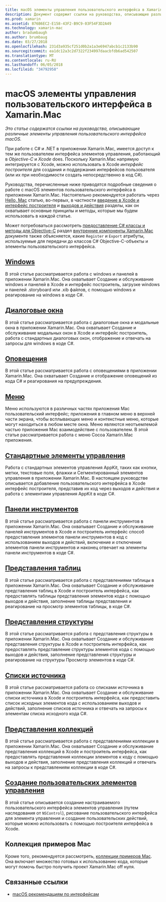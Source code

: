 ```yaml
---
title: macOS элементы управления пользовательского интерфейса в Xamarin.Mac
description: Документ содержит ссылки на руководства, описывающие различные элементы управления пользовательского интерфейса доступны разработчикам Xamarin.Mac. Связанное содержимое смотрит на windows, диалоговые окна, предупреждений, меню, панели инструментов, представления таблицы, представления структуры и др.
ms.prod: xamarin
ms.assetid: 876B6EC2-E158-43F2-B9C9-03F54F3D2A49
ms.technology: xamarin-mac
author: bradumbaugh
ms.author: brumbaug
ms.date: 03/27/2018
ms.openlocfilehash: 231d3a935cf251d0b2a1a3e6947abcb1c2133b90
ms.sourcegitcommit: ea1dc12a3c2d7322f234997daacbfdb6ad542507
ms.translationtype: MT
ms.contentlocale: ru-RU
ms.lasthandoff: 06/05/2018
ms.locfileid: "34792958"
---
```

# <a name="macos-user-interface-controls-in-xamarinmac"></a>macOS элементы управления пользовательского интерфейса в Xamarin.Mac

_Это статье содержатся ссылки на руководства, описывающие различные элементы управления пользовательского интерфейса macOS._

При работе с C# и .NET в приложении Xamarin.Mac, имеется доступ к тем же пользователем интерфейса элементов управления, работающий в *Objective-C* и *Xcode* does. Поскольку Xamarin.Mac напрямую интегрируется с Xcode, можно использовать в Xcode _интерфейс построителя_ для создания и поддержания интерфейсов пользователя (или их при необходимости создать непосредственно в код C#).

Руководства, перечисленные ниже приводятся подробные сведения о работе с macOS элементов пользовательского интерфейса в приложении Xamarin.Mac. Настоятельно рекомендуется работать через [Hello, Mac](~/mac/get-started/hello-mac.md) статью, во-первых, в частности [введение в Xcode и интерфейс построителя](~/mac/get-started/hello-mac.md#Introduction_to_Xcode_and_Interface_Builder) и [выходов и действия](~/mac/get-started/hello-mac.md#Outlets_and_Actions) разделы, как он охватывает основные принципы и методы, которые мы будем использовать в каждой статье.

Может потребоваться рассмотреть [предоставление C# классы и методы для Objective-C](~/mac/internals/how-it-works.md#exposing-c-classes--methods-to-objective-c) раздел [внутренние компоненты Xamarin.Mac](~/mac/internals/how-it-works.md) документе также объясняется, какие `Register` и `Export` атрибуты, используемые для передачи до классов C# Objective-C-объекты и элементы пользовательского интерфейса.

## <a name="windowsmacuser-interfacewindowmd"></a>[Windows](~/mac/user-interface/window.md)

В этой статье рассматривается работа с windows и панелей в приложении Xamarin.Mac. Она охватывает Создание и обслуживание windows и панелей в Xcode и интерфейс построитель, загрузке windows и панелей .storyboard или .xib файлов, с помощью windows и реагирование на windows в коде C#.

## <a name="dialogsmacuser-interfacedialogmd"></a>[Диалоговые окна](~/mac/user-interface/dialog.md)

В этой статье рассматривается работа с диалоговые окна и модальные окна в приложении Xamarin.Mac. Она охватывает Создание и обслуживание модальных окон в Xcode и интерфейс построитель, работа с стандартных диалоговых окон, отображение и отвечать на запросы для windows в коде C#.

## <a name="alertsmacuser-interfacealertmd"></a>[Оповещения](~/mac/user-interface/alert.md)

В этой статье рассматривается работа с оповещениями в приложении Xamarin.Mac. Она охватывает Создание и отображение оповещений из кода C# и реагирования на предупреждения.

## <a name="menusmacuser-interfacemenumd"></a>[Меню](~/mac/user-interface/menu.md)

Меню используются в различных частях приложения Mac пользовательский интерфейс; приложения в главном меню в верхней части экрана, чтобы всплывающих меню и контекстные меню, которые могут находиться в любом месте окна. Меню являются неотъемлемой частью приложения Mac взаимодействие с пользователем. В этой статье рассматривается работа с меню Cocoa Xamarin.Mac приложения.

## <a name="standard-controlsmacuser-interfacestandard-controlsmd"></a>[Стандартные элементы управления](~/mac/user-interface/standard-controls.md)

Работа с стандартных элементов управления AppKit, таких как кнопки, метки, текстовые поля, флажки и Сегментированный элементов управления в приложении Xamarin.Mac. В настоящем руководстве описывается добавление пользовательского интерфейса в Xcode интерфейс построителя, представив их код через выходов и действия и работа с элементами управления AppKit в коде C#.

## <a name="toolbarsmacuser-interfacetoolbarmd"></a>[Панели инструментов](~/mac/user-interface/toolbar.md)

В этой статье рассматривается работа с панели инструментов в приложении Xamarin.Mac. Она охватывает Создание и обслуживание панелей инструментов в Xcode и построитель интерфейс способ предоставления элементов панели инструментов в код с использованием выходов и действий, включение и отключение элементов панели инструментов и наконец отвечает на элементы панели инструментов в коде C#.

## <a name="table-viewsmacuser-interfacetable-viewmd"></a>[Представления таблиц](~/mac/user-interface/table-view.md)

В этой статье рассматривается работа с представлениями таблицы в приложении Xamarin.Mac. Она охватывает Создание и обслуживание представления таблиц в Xcode и построитель интерфейса, как предоставлять таблицы представления элементов кода с помощью выходов и действия, заполнение таблицы представления и реагирование на просмотр элементов таблицы, в коде C#.

## <a name="outline-viewsmacuser-interfaceoutline-viewmd"></a>[Представления структуры](~/mac/user-interface/outline-view.md)

В этой статье рассматривается работа с представления структуры в приложении Xamarin.Mac. Она охватывает Создание и обслуживание представления структуры в Xcode и построитель интерфейса, как предоставлять представление структуры элементов кода с помощью выходов и действия, заполнение представления структуры и реагирование на структуры Просмотр элементов в коде C#.

## <a name="source-listsmacuser-interfacesource-listmd"></a>[Списки источника](~/mac/user-interface/source-list.md)

В этой статье рассматривается работа со списками источника в приложении Xamarin.Mac. Она охватывает Создание и обслуживание списки источника в Xcode и построитель интерфейса, как предоставить список исходных элементов кода с использованием выходов и действий, заполнение списков источника и отвечать на запросы к элементам списка исходного кода C#.

## <a name="collection-viewsmacuser-interfacecollection-viewmd"></a>[Представления коллекций](~/mac/user-interface/collection-view.md)

В этой статье рассматривается работа с представлениями коллекции в приложении Xamarin.Mac. Она охватывает Создание и обслуживание представления коллекций в Xcode и построитель интерфейса, как предоставлять представления коллекции элементов к коду с помощью выходов и действия, заполнение представления коллекций и отвечать на запросы к представлениям коллекции в коде C#.

## <a name="creating-custom-controlsmacuser-interfacecustom-controlsmd"></a>[Создание пользовательских элементов управления](~/mac/user-interface/custom-controls.md)

В этой статье описывается создание настраиваемого пользовательского интерфейса элементов управления (путем наследования от `NSControl`), рисование пользовательского интерфейса для элемента управления и создание пользовательских действий, которые можно использовать с помощью построителя интерфейса в Xcode.

## <a name="mac-samples-gallery"></a>Коллекция примеров Mac

Кроме того, рекомендуется рассмотреть, [коллекции примеров Mac](https://developer.xamarin.com/samples/mac/all/). Она включает множество готовых к использованию кода, которые могут помочь быстро получить проект Xamarin.Mac off нуля.

## <a name="related-links"></a>Связанные ссылки

- [macOS рекомендациям по интерфейсам](https://developer.apple.com/macos/human-interface-guidelines/overview/themes/)
